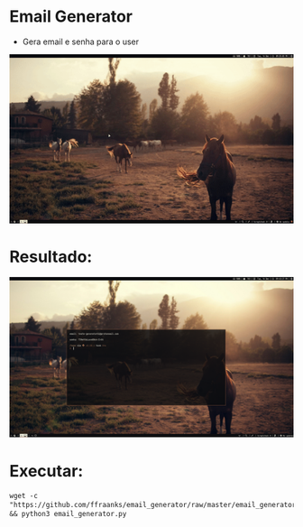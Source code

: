 # Email Generator

- Gera email e senha para o user

<p aling="center">
  <img widgt="460" height="300" src="PythonGenerator.gif">


# Resultado:
<img src="PythonGenEmail.png">
  
# Executar:
```
wget -c "https://github.com/ffraanks/email_generator/raw/master/email_generator.py" && python3 email_generator.py
```
